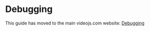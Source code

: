 # Debugging

This guide has moved to the main videojs.com website: [Debugging](https://videojs.com/guides/debugging/)
